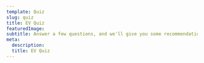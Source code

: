 ```yaml
---
template: Quiz
slug: quiz
title: EV Quiz
featuredImage:
subtitle: Answer a few questions, and we'll give you some recommendations.
meta:
  description: 
  title: EV Quiz
---
```

